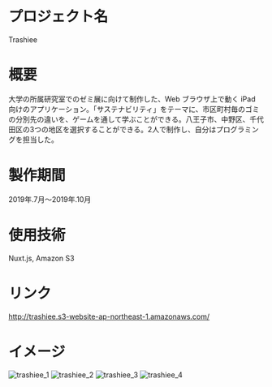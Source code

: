 # プロジェクト名
Trashiee

# 概要
大学の所属研究室でのゼミ展に向けて制作した、Web ブラウザ上で動く iPad 向けのアプリケーション。「サステナビリティ」をテーマに、市区町村毎のゴミの分別先の違いを、ゲームを通して学ぶことができる。八王子市、中野区、千代田区の3つの地区を選択することができる。2人で制作し、自分はプログラミングを担当した。

# 製作期間
2019年.7月〜2019年.10月

# 使用技術
Nuxt.js, Amazon S3

# リンク
http://trashiee.s3-website-ap-northeast-1.amazonaws.com/

# イメージ
![trashiee_1](https://user-images.githubusercontent.com/28332940/71871379-57eb1d80-315c-11ea-9921-1b6bc06c6060.png)
![trashiee_2](https://user-images.githubusercontent.com/28332940/71871380-5883b400-315c-11ea-8db9-cedcf25c5b2f.png)
![trashiee_3](https://user-images.githubusercontent.com/28332940/71871381-5883b400-315c-11ea-9c04-9b2c8124e5cc.png)
![trashiee_4](https://user-images.githubusercontent.com/28332940/71871382-5883b400-315c-11ea-93d8-2b7b2071a408.png)
